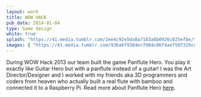 ```yaml
---
layout: work
title: WOW HACK 
pub_date: 2014-01-04
type: Game design
white: true
splash: "https://41.media.tumblr.com/2ee4c92e5da8a7103a8b0926c025efbe/tumblr_noodpuUxpi1snf70wo1_1280.png"
images: [ "https://41.media.tumblr.com/93ba6f9384ecf904c06f4aef507329cd/tumblr_noo8989S5Y1snf70wo1_400.png", "https://41.media.tumblr.com/eebbf9daa129768bb3fbca8731c79268/tumblr_noo8989S5Y1snf70wo2_400.png" ]
---
```

During WOW Hack 2013 our team built the game Panflute Hero. You play it exactly like Guitar Hero but with a panflute instead of a guitar! I was the Art Director/Designer and I worked with my friends aka 3D programmers and coders from heaven who actually built a real flute with bamboo and connected it to a Raspberry Pi. Read more about Panflute Hero [here](http://www.raspberrypi.org/archives/5924).





